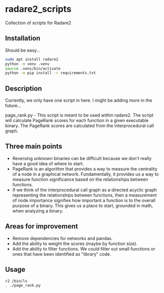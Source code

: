 # radare2_scripts
Collection of scripts for Radare2

## Installation
Should be easy...

```bash
sudo apt install radare2
python -m venv .venv
source .venv/bin/activate
python -m pip install -r requirements.txt
```

## Description
Currently, we only have one script in here. I might be adding more in the future...

page_rank.py - This script is meant to be used within radare2. The script will calculate PageRank scores for each function in a given executable binary. The PageRank scores are calculated from the interprocedural call graph. 

## Three main points
- Reversing unknown binaries can be difficult because we don't really have a good idea of where to start. 
- PageRank is an algorithm that provides a way to measure the centrality of a node in a graphical network. Fundamentally, it provides us a way to measure function significance based on the relationships between functions.  
- If we think of the interprocedural call graph as a directed acyclic graph representing the relationships between functions, then a measurement of node importance signifies how important a function is to the overall purpose of a binary. This gives us a place to start, grounded in math, when analyzing a binary. 

## Areas for improvement
- Remove dependencies for networkx and pandas. 
- Add the ability to weight the scores (maybe by function size).
- Add the ability to filter functions. We could filter out small functions or ones that have been identified as "library" code.

## Usage
```bash
r2 /bin/ls
. ./page_rank.py
```


